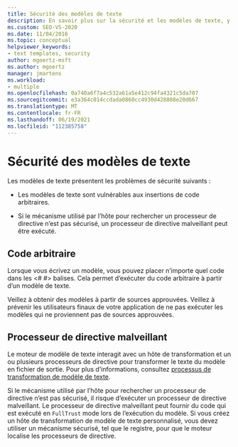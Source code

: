 ```yaml
---
title: Sécurité des modèles de texte
description: En savoir plus sur la sécurité et les modèles de texte, y compris des sujets tels que le code arbitraire et les processeurs de directive malveillants.
ms.custom: SEO-VS-2020
ms.date: 11/04/2016
ms.topic: conceptual
helpviewer_keywords:
- text templates, security
author: mgoertz-msft
ms.author: mgoertz
manager: jmartens
ms.workload:
- multiple
ms.openlocfilehash: 0a740a6f7a4c532a61a5e412c94fa4321c5da707
ms.sourcegitcommit: e3a364c014ccdada0860cc4930d428808e20d667
ms.translationtype: MT
ms.contentlocale: fr-FR
ms.lasthandoff: 06/19/2021
ms.locfileid: "112385758"
---
```

# <a name="security-of-text-templates"></a>Sécurité des modèles de texte
Les modèles de texte présentent les problèmes de sécurité suivants :

- Les modèles de texte sont vulnérables aux insertions de code arbitraires.

- Si le mécanisme utilisé par l’hôte pour rechercher un processeur de directive n’est pas sécurisé, un processeur de directive malveillant peut être exécuté.

## <a name="arbitrary-code"></a>Code arbitraire
 Lorsque vous écrivez un modèle, vous pouvez placer n’importe quel code dans les \<# #> balises. Cela permet d’exécuter du code arbitraire à partir d’un modèle de texte.

 Veillez à obtenir des modèles à partir de sources approuvées. Veillez à prévenir les utilisateurs finaux de votre application de ne pas exécuter les modèles qui ne proviennent pas de sources approuvées.

## <a name="malicious-directive-processor"></a>Processeur de directive malveillant
 Le moteur de modèle de texte interagit avec un hôte de transformation et un ou plusieurs processeurs de directive pour transformer le texte du modèle en fichier de sortie. Pour plus d’informations, consultez [processus de transformation de modèle de texte](../modeling/the-text-template-transformation-process.md).

 Si le mécanisme utilisé par l’hôte pour rechercher un processeur de directive n’est pas sécurisé, il risque d’exécuter un processeur de directive malveillant. Le processeur de directive malveillant peut fournir du code qui est exécuté en `FullTrust` mode lors de l’exécution du modèle. Si vous créez un hôte de transformation de modèle de texte personnalisé, vous devez utiliser un mécanisme sécurisé, tel que le registre, pour que le moteur localise les processeurs de directive.
